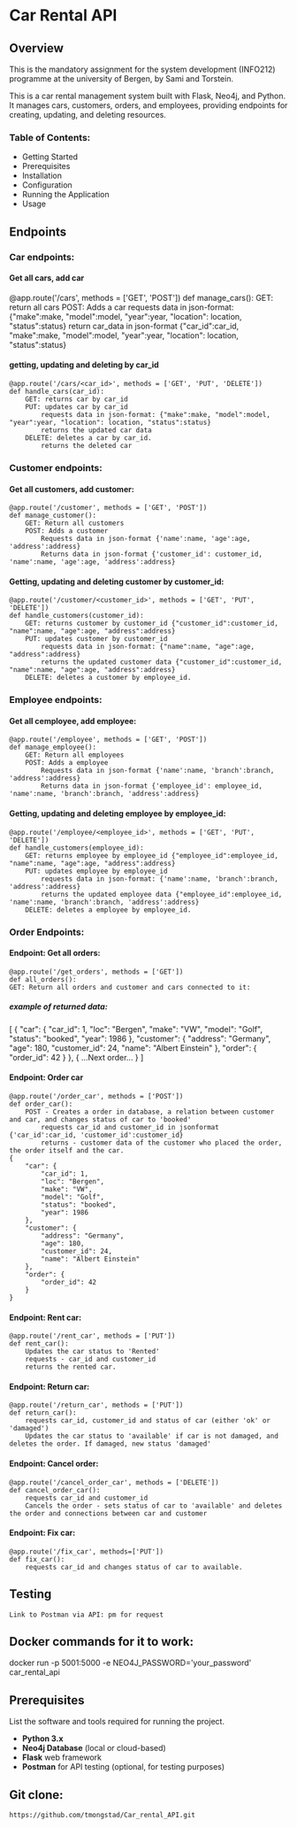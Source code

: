 # Car Rental API

## Overview
This is the mandatory assignment for the system development (INFO212) programme at the university of Bergen, by Sami and Torstein.

This is a car rental management system built with Flask, Neo4j, and Python. It manages cars, customers, orders, and employees, providing endpoints for creating, updating, and deleting resources.

### Table of Contents:
- Getting Started
- Prerequisites
- Installation
- Configuration
- Running the Application
- Usage

## Endpoints

### Car endpoints:

#### Get all cars, add car
@app.route('/cars', methods = ['GET', 'POST'])
def manage_cars():
GET: return all cars
POST: Adds a car 
    requests data in json-format: {"make":make, "model":model, "year":year, "location": location, "status":status}
    return car_data in json-format {"car_id":car_id, "make":make, "model":model, "year":year, "location": location, "status":status}

#### getting, updating and deleting  by car_id
    @app.route('/cars/<car_id>', methods = ['GET', 'PUT', 'DELETE'])
    def handle_cars(car_id):
        GET: returns car by car_id
        PUT: updates car by car_id
            requests data in json-format: {"make":make, "model":model, "year":year, "location": location, "status":status}
            returns the updated car data
        DELETE: deletes a car by car_id.
            returns the deleted car

### Customer endpoints:

#### Get all customers, add customer:
    @app.route('/customer', methods = ['GET', 'POST'])
    def manage_customer():
        GET: Return all customers
        POST: Adds a customer
            Requests data in json-format {'name':name, 'age':age, 'address':address}
            Returns data in json-format {'customer_id': customer_id, 'name':name, 'age':age, 'address':address}

#### Getting, updating and deleting customer by customer_id:
    @app.route('/customer/<customer_id>', methods = ['GET', 'PUT', 'DELETE'])
    def handle_customers(customer_id):
        GET: returns customer by customer_id {"customer_id":customer_id, "name":name, "age":age, "address":address}
        PUT: updates customer by customer_id
            requests data in json-format: {"name":name, "age":age, "address":address}
            returns the updated customer data {"customer_id":customer_id, "name":name, "age":age, "address":address}
        DELETE: deletes a customer by employee_id.

### Employee endpoints:

#### Get all cemployee, add employee:
    @app.route('/employee', methods = ['GET', 'POST'])
    def manage_employee():
        GET: Return all employees
        POST: Adds a employee
            Requests data in json-format {'name':name, 'branch':branch, 'address':address}
            Returns data in json-format {'employee_id': employee_id, 'name':name, 'branch':branch, 'address':address}

#### Getting, updating and deleting employee by employee_id:
    @app.route('/employee/<employee_id>', methods = ['GET', 'PUT', 'DELETE'])
    def handle_customers(employee_id):
        GET: returns employee by employee_id {"employee_id":employee_id, "name":name, "age":age, "address":address}
        PUT: updates employee by employee_id
            requests data in json-format: {'name':name, 'branch':branch, 'address':address}
            returns the updated employee data {"employee_id":employee_id, 'name':name, 'branch':branch, 'address':address}
        DELETE: deletes a employee by employee_id.

### Order Endpoints:

#### Endpoint: Get all orders:
    @app.route('/get_orders', methods = ['GET'])
    def all_orders():
    GET: Return all orders and customer and cars connected to it:
##### example of returned data:
[
    {
        "car": {
            "car_id": 1,
            "loc": "Bergen",
            "make": "VW",
            "model": "Golf",
            "status": "booked",
            "year": 1986
        },
        "customer": {
            "address": "Germany",
            "age": 180,
            "customer_id": 24,
            "name": "Albert Einstein"
        },
        "order": {
            "order_id": 42
        }
    },
    {
        ...Next order...
    }
]

#### Endpoint: Order car
    @app.route('/order_car', methods = ['POST'])
    def order_car():
        POST - Creates a order in database, a relation between customer and car, and changes status of car to 'booked'
            requests car_id and customer_id in jsonformat {'car_id':car_id, 'customer_id':customer_id}
            returns - customer data of the customer who placed the order, the order itself and the car.
    {
        "car": {
            "car_id": 1,
            "loc": "Bergen",
            "make": "VW",
            "model": "Golf",
            "status": "booked",
            "year": 1986
        },
        "customer": {
            "address": "Germany",
            "age": 180,
            "customer_id": 24,
            "name": "Albert Einstein"
        },
        "order": {
            "order_id": 42
        }
    }

#### Endpoint: Rent car: 
    @app.route('/rent_car', methods = ['PUT'])
    def rent_car():
        Updates the car status to 'Rented'
        requests - car_id and customer_id
        returns the rented car.

#### Endpoint: Return car:
    @app.route('/return_car', methods = ['PUT'])
    def return_car(): 
        requests car_id, customer_id and status of car (either 'ok' or 'damaged')
        Updates the car status to 'available' if car is not damaged, and deletes the order. If damaged, new status 'damaged'

#### Endpoint: Cancel order:
    @app.route('/cancel_order_car', methods = ['DELETE'])
    def cancel_order_car():
        requests car_id and customer_id
        Cancels the order - sets status of car to 'available' and deletes the order and connections between car and customer

#### Endpoint: Fix car:
    @app.route('/fix_car', methods=['PUT'])
    def fix_car():
        requests car_id and changes status of car to available.

## Testing
    Link to Postman via API: pm for request

## Docker commands for it to work:
docker run -p 5001:5000 -e NEO4J_PASSWORD='your_password' car_rental_api

## Prerequisites
List the software and tools required for running the project.
- **Python 3.x**
- **Neo4j Database** (local or cloud-based)
- **Flask** web framework
- **Postman** for API testing (optional, for testing purposes)

## Git clone:
    https://github.com/tmongstad/Car_rental_API.git
